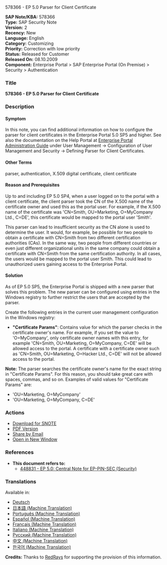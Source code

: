 578366 - EP 5.0 Parser for Client Certificate

**SAP Note/KBA:** 578366  
**Type:** SAP Security Note  
**Version:** 2  
**Recency:** New  
**Language:** English  
**Category:** Customizing  
**Priority:** Correction with low priority  
**Status:** Released for Customer  
**Released On:** 08.10.2009  
**Component:** Enterprise Portal > SAP Enterprise Portal (On Premise) > Security > Authentication

### Title
**578366 - EP 5.0 Parser for Client Certificate**

### Description

#### Symptom
In this note, you can find additional information on how to configure the parser for client certificates in the Enterprise Portal 5.0 SP5 and higher.
See also the documentation on the Help Portal at [Enterprise Portal Administration Guide](http://help.sap.com) under User Management → Configuration of User Management and Security → Defining Parser for Client Certificates.

#### Other Terms
parser, authentication, X.509 digital certificate, client certificate

#### Reason and Prerequisites
Up to and including EP 5.0 SP4, when a user logged on to the portal with a client certificate, the client parser took the CN of the X.500 name of the certificate owner and used this as the portal user. For example, if the X.500 name of the certificate was 'CN=Smith, OU=Marketing, O=MyCompany Ltd., C=DE', this certificate would be mapped to the portal user 'Smith'.

This parser can lead to insufficient security as the CN alone is used to determine the user. It would, for example, be possible for two people to obtain a certificate with CN=Smith from two different certification authorities (CAs). In the same way, two people from different countries or even just different organizational units in the same company could obtain a certificate with CN=Smith from the same certification authority. In all cases, the users would be mapped to the portal user Smith. This could lead to unauthorized users gaining access to the Enterprise Portal.

#### Solution
As of EP 5.0 SP5, the Enterprise Portal is shipped with a new parser that solves this problem. The new parser can be configured using entries in the Windows registry to further restrict the users that are accepted by the parser.

Create the following entries in the current user management configuration in the Windows registry:

- **"Certificate Params"**: Contains value for which the parser checks in the certificate owner's name. For example, if you set the value to 'O=MyCompany', only certificate owner names with this entry, for example 'CN=Smith, OU=Marketing, O=MyCompany, C=DE' will be allowed access to the portal. A certificate with a certificate owner such as 'CN=Smith, OU=Marketing, O=Hacker Ltd., C=DE' will not be allowed access to the portal.

**Note:** The parser searches the certificate owner's name for the exact string in "Certificate Params". For this reason, you should take great care with spaces, commas, and so on. Examples of valid values for "Certificate Params" are:
- 'OU=Marketing, O=MyCompany'
- 'OU=Marketing, O=MyCompany, C=DE'

### Actions
- [Download for SNOTE](https://notesdownloads.sap.com/note/0040000015335632017)
- [PDF Version](https://me.sap.com/sap/support/sfm/notes/print/0000578366?language=en-US&token=542590D9FDE8C9DD7AEB2899FE4D7E26)
- [Share by Email](https://me.sap.com/notes/0000578366/share)
- [Open in New Window](https://me.sap.com/notes/0000578366/open)

### References
- **This document refers to:**  
  - [448831 - EP 5.0: Central Note for EP-PIN-SEC (Security)](https://me.sap.com/notes/448831)

### Translations
Available in:
- [Deutsch](https://me.sap.com/notes/0000578366/D)
- [日本語 (Machine Translation)](https://me.sap.com/notes/0000578366/J)
- [Português (Machine Translation)](https://me.sap.com/notes/0000578366/P)
- [Español (Machine Translation)](https://me.sap.com/notes/0000578366/S)
- [Français (Machine Translation)](https://me.sap.com/notes/0000578366/F)
- [Italiano (Machine Translation)](https://me.sap.com/notes/0000578366/I)
- [Русский (Machine Translation)](https://me.sap.com/notes/0000578366/R)
- [中文 (Machine Translation)](https://me.sap.com/notes/0000578366/1)
- [한국어 (Machine Translation)](https://me.sap.com/notes/0000578366/3)

**Credits:** Thanks to [RedRays](https://redrays.io) for supporting the provision of this information.